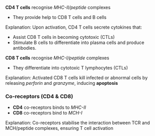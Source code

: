**CD4 T cells** recognise *MHC-II/peptide* complexes
- They provide help to CD8 T cells and B cells

Explanation:
Upon activation, CD4 T cells secrete cytokines that:
- Assist CD8 T cells in becoming cytotoxic (CTLs)
- Stimulate B cells to differentiate into plasma cells and produce antibodies.


**CD8 T cells** recognise *MHC-I/peptide* complexes
- They differentiate into cytotoxic T lymphocytes (CTLs)

Explanation:
Activated CD8 T cells kill infected or abnormal cells by releasing *perforin* and *granzyme*, inducing **apoptosis**


### Co-receptors (CD4 & CD8)
- **CD4** co-receptors binds to *MHC-II*
- **CD8** co-receptors bind to *MCH-I*

Explanation:
Co-receptors stabilise the interaction between TCR and MCH/peptide complexes, ensuring T cell activation